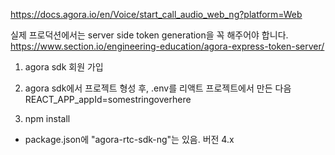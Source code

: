 https://docs.agora.io/en/Voice/start_call_audio_web_ng?platform=Web

실제 프로덕션에서는 server side token generation을 꼭 해주어야 합니다.
https://www.section.io/engineering-education/agora-express-token-server/


1. agora sdk 회원 가입
2. agora sdk에서 프로젝트 형성 후, .env를 리액트 프로젝트에서 만든 다음
REACT_APP_appId=somestringoverhere

3. npm install 
- package.json에  "agora-rtc-sdk-ng"는 있음. 버전 4.x



